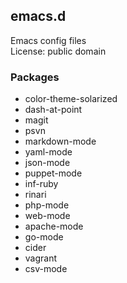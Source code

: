 ## emacs.d

Emacs config files  
License: public domain

### Packages
* color-theme-solarized
* dash-at-point
* magit
* psvn
* markdown-mode
* yaml-mode
* json-mode
* puppet-mode
* inf-ruby
* rinari
* php-mode
* web-mode
* apache-mode
* go-mode
* cider
* vagrant
* csv-mode
